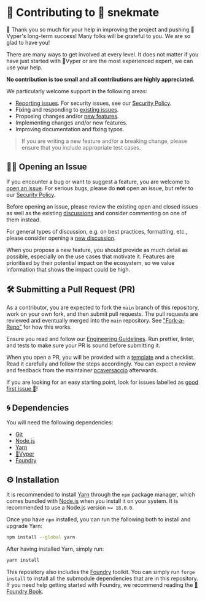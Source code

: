 # 🫡 Contributing to 🐍 snekmate

🙏 Thank you so much for your help in improving the project and pushing 🐍Vyper's long-term success! Many folks will be grateful to you. We are so glad to have you!

There are many ways to get involved at every level. It does not matter if you have just started with 🐍Vyper or are the most experienced expert, we can use your help.

**No contribution is too small and all contributions are highly appreciated.**

We particularly welcome support in the following areas:

- [Reporting issues](https://github.com/pcaversaccio/snekmate/issues/new?assignees=pcaversaccio&labels=bug+%F0%9F%90%9B&template=bug_report.yml&title=%5BBug-Candidate%5D%3A+). For security issues, see our [Security Policy](./SECURITY.md).
- Fixing and responding to [existing issues](https://github.com/pcaversaccio/snekmate/issues).
- Proposing changes and/or [new features](https://github.com/pcaversaccio/snekmate/issues/new?assignees=pcaversaccio&labels=feature+%F0%9F%92%A5&template=feature_request.yml&title=%5BFeature-Request%5D%3A+).
- Implementing changes and/or new features.
- Improving documentation and fixing typos.

> If you are writing a new feature and/or a breaking change, please ensure that you include appropriate test cases.

## 🙋‍♀️ Opening an Issue

If you encounter a bug or want to suggest a feature, you are welcome to [open an issue](https://github.com/pcaversaccio/snekmate/issues/new/choose). For serious bugs, please do **not** open an issue, but refer to our [Security Policy](./SECURITY.md).

Before opening an issue, please review the existing open and closed issues as well as the existing [discussions](https://github.com/pcaversaccio/snekmate/discussions) and consider commenting on one of them instead.

For general types of discussion, e.g. on best practices, formatting, etc., please consider opening a [new discussion](https://github.com/pcaversaccio/snekmate/discussions/new/choose).

When you propose a new feature, you should provide as much detail as possible, especially on the use cases that motivate it. Features are prioritised by their potential impact on the ecosystem, so we value information that shows the impact could be high.

## 🛠 Submitting a Pull Request (PR)

As a contributor, you are expected to fork the `main` branch of this repository, work on your own fork, and then submit pull requests. The pull requests are reviewed and eventually merged into the `main` repository. See ["Fork-a-Repo"](https://help.github.com/articles/fork-a-repo) for how this works.

Ensure you read and follow our [Engineering Guidelines](./GUIDELINES.md). Run prettier, linter, and tests to make sure your PR is sound before submitting it.

When you open a PR, you will be provided with a [template](./.github/pull_request_template.md) and a checklist. Read it carefully and follow the steps accordingly. You can expect a review and feedback from the maintainer [pcaversaccio](https://github.com/pcaversaccio) afterwards.

If you are looking for an easy starting point, look for issues labelled as [good first issue 🎉](https://github.com/pcaversaccio/snekmate/issues?q=is%3Aissue+is%3Aopen+label%3A%22good+first+issue+%F0%9F%8E%89%22)!

## 🌀 Dependencies

You will need the following dependencies:

- [Git](https://git-scm.com)
- [Node.js](https://nodejs.org)
- [Yarn](https://classic.yarnpkg.com)
- [🐍Vyper](https://github.com/vyperlang/vyper)
- [Foundry](https://github.com/foundry-rs/foundry)

## ⚙️ Installation

It is recommended to install [Yarn](https://classic.yarnpkg.com) through the `npm` package manager, which comes bundled with [Node.js](https://nodejs.org) when you install it on your system. It is recommended to use a Node.js version `>= 18.0.0`.

Once you have `npm` installed, you can run the following both to install and upgrade Yarn:

```bash
npm install --global yarn
```

After having installed Yarn, simply run:

```bash
yarn install
```

This repository also includes the [Foundry](https://github.com/foundry-rs/foundry) toolkit. You can simply run `forge install` to install all the submodule dependencies that are in this repository. If you need help getting started with Foundry, we recommend reading the [📖 Foundry Book](https://book.getfoundry.sh).
